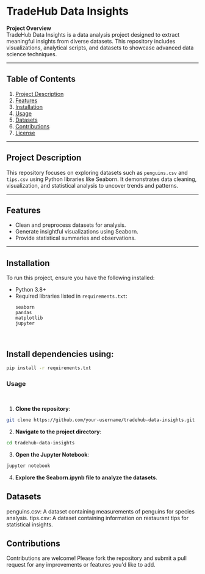 
# TradeHub Data Insights

**Project Overview**  
TradeHub Data Insights is a data analysis project designed to extract meaningful insights from diverse datasets. This repository includes visualizations, analytical scripts, and datasets to showcase advanced data science techniques.

---

## Table of Contents
1. [Project Description](#project-description)
2. [Features](#features)
3. [Installation](#installation)
4. [Usage](#usage)
5. [Datasets](#datasets)
6. [Contributions](#contributions)
7. [License](#license)

---

## Project Description  
This repository focuses on exploring datasets such as `penguins.csv` and `tips.csv` using Python libraries like Seaborn. It demonstrates data cleaning, visualization, and statistical analysis to uncover trends and patterns.

---

## Features
- Clean and preprocess datasets for analysis.
- Generate insightful visualizations using Seaborn.
- Provide statistical summaries and observations.

---

## Installation  
To run this project, ensure you have the following installed:
- Python 3.8+
- Required libraries listed in `requirements.txt`:
  ```plaintext
  seaborn
  pandas
  matplotlib
  jupyter

<br>

## Install dependencies using:


 ```bash
 pip install -r requirements.txt
 ```

### Usage

<br>

1. **Clone the repository**:
   
 ```bash
git clone https://github.com/your-username/tradehub-data-insights.git
 ```

2. **Navigate to the project directory**:

 ```bash
cd tradehub-data-insights
```

3. **Open the Jupyter Notebook**:

```bash
jupyter notebook
```

4. **Explore the Seaborn.ipynb file to analyze the datasets**.

   
## Datasets

penguins.csv: A dataset containing measurements of penguins for species analysis.
tips.csv: A dataset containing information on restaurant tips for statistical insights.

## Contributions

Contributions are welcome! Please fork the repository and submit a pull request for any improvements or features you'd like to add.


